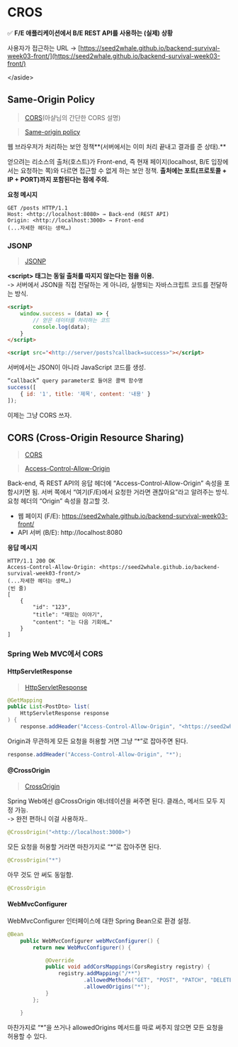 # CROS



&#x20;✅ **F/E 애플리케이션에서 B/E REST API를 사용하는 (실제) 상황**

사용자가 접근하는 URL → [https://seed2whale.github.io/backend-survival-week03-front/](https://seed2whale.github.io/backend-survival-week03-front/)

\</aside>

## Same-Origin Policy

> [CORS](https://github.com/ahastudio/til/blob/main/http/20201205-cors.md)(아샬님의 간단한 CORS 설명)

> [Same-origin policy](https://developer.mozilla.org/ko/docs/Web/Security/Same-origin\_policy)

웹 브라우저가 처리하는 보안 정책**(서버에서는 이미 처리 끝내고 결과를 준 상태).**

얻으려는 리소스의 출처(호스트)가 Front-end, 즉 현재 페이지(localhost, B/E 입장에서는 요청하는 쪽)와 다르면 접근할 수 없게 하는 보안 정책. **출처에는 포트(프로토콜 + IP + PORT)까지 포함된다는 점에 주의.**

**요청 메시지**

```
GET /posts HTTP/1.1
Host: <http://localhost:8080> → Back-end (REST API)
Origin: <http://localhost:3000> → Front-end
(...자세한 헤더는 생략…)
```

### JSONP

> [JSONP](https://ko.wikipedia.org/wiki/JSONP)

**\<script> 태그는 동일 출처를 따지지 않는다는 점을 이용.** \
\-> 서버에서 JSON을 직접 전달하는 게 아니라, 실행되는 자바스크립트 코드를 전달하는 방식.

```html
<script>
	window.success = (data) => {
		// 얻은 데이터를 처리하는 코드
		console.log(data);
	}
</script>

<script src="<http://server/posts?callback=success>"></script>
```

서버에서는 JSON이 아니라 JavaScript 코드를 생성.

```jsx
“callback” query parameter로 들어온 콜백 함수명
success([
	{ id: '1', title: '제목', content: '내용' }
]);
```

이제는 그냥 CORS 쓰자.

## CORS (Cross-Origin Resource Sharing)

> [CORS](https://developer.mozilla.org/ko/docs/Web/HTTP/CORS)

> [Access-Control-Allow-Origin](https://developer.mozilla.org/ko/docs/Web/HTTP/Headers/Access-Control-Allow-Origin)

Back-end, 즉 REST API의 응답 헤더에 “Access-Control-Allow-Origin” 속성을 포함시키면 됨. 서버 쪽에서 “여기(F/E)에서 요청한 거라면 괜찮아요”라고 알려주는 방식. 요청 헤더의 “Origin” 속성을 참고할 것.

* 웹 페이지 (F/E): https://seed2whale.github.io/backend-survival-week03-front/
* API 서버 (B/E): http://localhost:8080

**응답 메시지**

```
HTTP/1.1 200 OK
Access-Control-Allow-Origin: <https://seed2whale.github.io/backend-survival-week03-front/>
(...자세한 헤더는 생략…)
(빈 줄)
[
	{
		"id": "123",
		"title": "재밌는 이야기",
		"content": "는 다음 기회에…"
	}
]
```

### Spring Web MVC에서 CORS

#### HttpServletResponse

> [HttpServletResponse](https://javaee.github.io/javaee-spec/javadocs/javax/servlet/http/HttpServletResponse.html)

```java
@GetMapping
public List<PostDto> list(
	HttpServletResponse response
) {
	response.addHeader("Access-Control-Allow-Origin", "<https://seed2whale.github.io/backend-survival-week03-front/>");
```

Origin과 무관하게 모든 요청을 허용할 거면 그냥 “\*”로 잡아주면 된다.

```java
response.addHeader("Access-Control-Allow-Origin", "*");
```

#### @CrossOrigin

> [CrossOrigin](https://docs.spring.io/spring-framework/docs/current/javadoc-api/org/springframework/web/bind/annotation/CrossOrigin.html)

Spring Web에선 @CrossOrigin 애너테이션을 써주면 된다. 클래스, 메서드 모두 지정 가능.\
\-> 완전 편하니 이걸 사용하자..

```java
@CrossOrigin("<http://localhost:3000>")
```

모든 요청을 허용할 거라면 마찬가지로 “\*”로 잡아주면 된다.

```java
@CrossOrigin("*")
```

아무 것도 안 써도 동일함.

```java
@CrossOrigin
```

#### WebMvcConfigurer

WebMvcConfigurer 인터페이스에 대한 Spring Bean으로 환경 설정.

```java
@Bean
    public WebMvcConfigurer webMvcConfigurer() {
        return new WebMvcConfigurer() {

            @Override
            public void addCorsMappings(CorsRegistry registry) {
                registry.addMapping("/**")
                        .allowedMethods("GET", "POST", "PATCH", "DELETE", "OPTIONS")
                        .allowedOrigins("*");
            }
        };

    }
```

마찬가지로 “\*”을 쓰거나 allowedOrigins 메서드를 따로 써주지 않으면 모든 요청을 허용할 수 있다.
